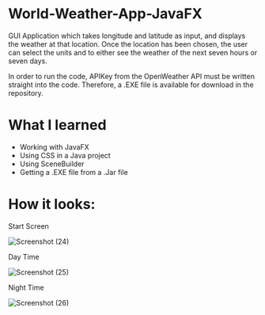 # World-Weather-App-JavaFX
GUI Application which takes longitude and latitude as input, and displays the weather at that location. Once the location has been chosen, the user can select the units and to either see the weather of the next seven hours or seven days.

In order to run the code, APIKey from the OpenWeather API must be written straight into the code. Therefore, a .EXE file is available for download in the repository. 

# What I learned
* Working with JavaFX
* Using CSS in a Java project 
* Using SceneBuilder
* Getting a .EXE file from a .Jar file 

# How it looks: 

Start Screen

![Screenshot (24)](https://user-images.githubusercontent.com/86417275/126221420-db54bd9c-7872-4e9d-a9b1-25f80dffff88.png)

Day Time

![Screenshot (25)](https://user-images.githubusercontent.com/86417275/126221492-77793bc4-0783-410e-913b-9f5d085963e4.png)

Night Time

![Screenshot (26)](https://user-images.githubusercontent.com/86417275/126221538-ea5795c1-e738-4be2-a446-5b9b3ab03207.png)


